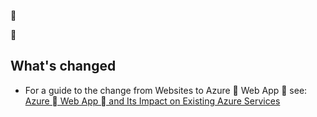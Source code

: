 <!-- not suitable for Mooncake -->


<!-- not suitable for Mooncake -->


## What's changed
* For a guide to the change from Websites to Azure  Web App  see: [Azure  Web App  and Its Impact on Existing Azure Services](/documentation/services/web-sites/)
